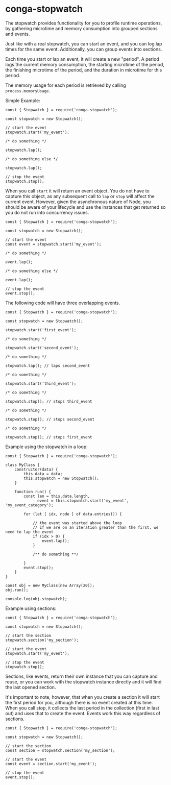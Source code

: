 conga-stopwatch
===============

The stopwatch provides functionality for you to profile runtime operations, 
by gathering microtime and memory consumption into grouped sections 
and events.

Just like with a real stopwatch, you can start an event, and you can log lap times 
for the same event.  Additionally, you can group events into sections.

Each time you start or lap an event, it will create a new "period".  A period logs 
the current memory consumption, the starting microtime of the period, 
the finishing microtime of the period, and the duration in microtime for this period. 

The memory usage for each period is retrieved by calling `process.memoryUsage`.

Simple Example:

```
const { Stopwatch } = require('conga-stopwatch');
 
const stopwatch = new Stopwatch();
 
// start the event
stopwatch.start('my_event');
 
/* do something */
 
stopwatch.lap();
 
/* do something else */
 
stopwatch.lap();
 
// stop the event
stopwatch.stop();
```

When you call `start` it will return an event object.  You do not have to capture this 
object, as any subsequent call to `lap` or `stop` will affect the current event.  However,
given the asynchronous nature of Node, you should be aware of your lifecycle and use the 
instances that get returned so you do not run into concurrency issues.

```
const { Stopwatch } = require('conga-stopwatch');
 
const stopwatch = new Stopwatch();
 
// start the event
const event = stopwatch.start('my_event');
 
/* do something */
 
event.lap();
 
/* do something else */
 
event.lap();
 
// stop the event
event.stop();
```

The following code will have three overlapping events.

```
const { Stopwatch } = require('conga-stopwatch');
 
const stopwatch = new Stopwatch();
 
stopwatch.start('first_event');
 
/* do something */
 
stopwatch.start('second_event');
 
/* do something */
 
stopwatch.lap(); // laps second_event
 
/* do something */
 
stopwatch.start('third_event');
 
/* do something */
 
stopwatch.stop(); // stops third_event
 
/* do something */
 
stopwatch.stop(); // stops second_event
 
/* do something */
 
stopwatch.stop(); // stops first_event
```

Example using the stopwatch in a loop:

```
const { Stopwatch } = require('conga-stopwatch');
 
class MyClass {
    constructor(data) {
        this.data = data;
        this.stopwatch = new Stopwatch();
    }
 
    function run() {
        const len = this.data.length,
              event = this.stopwatch.start('my_event', 'my_event_category');
 
        for (let [ idx, node ] of data.entries()) {
            
            // the event was started above the loop
            // if we are on an iteration greater than the first, we need to lap the event
            if (idx > 0) {
                event.lap();
            }
            
            /** do something **/
 
        }
        event.stop();
    }
}
 
const obj = new MyClass(new Array(20));
obj.run();
 
console.log(obj.stopwatch);
```

Example using sections:

```
const { Stopwatch } = require('conga-stopwatch');
 
const stopwatch = new Stopwatch();
 
// start the section
stopwatch.section('my_section');
 
// start the event
stopwatch.start('my_event');
 
// stop the event
stopwatch.stop();
```

Sections, like events, return their own instance that you can capture and reuse, or you can work with 
the stopwatch instance directly and it will find the last opened section.

It's important to note, however, that when you create a section it will start the first period for you, although there 
is no event created at this time.  When you call stop, it collects the last period in the collection (first in last out) 
and uses that to create the event.  Events work this way regardless of sections.

```
const { Stopwatch } = require('conga-stopwatch');
 
const stopwatch = new Stopwatch();
 
// start the section
const section = stopwatch.section('my_section');
 
// start the event
const event = section.start('my_event');
 
// stop the event
event.stop();
```
